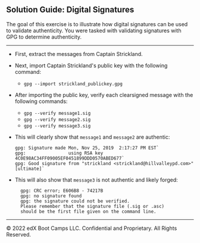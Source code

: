 ## Solution Guide: Digital Signatures 

The goal of this exercise is to illustrate how digital signatures can be used to validate authenticity. You were tasked with validating signatures with GPG to determine authenticity.

---

- First, extract the messages from Captain Strickland.

- Next, import Captain Strickland's public key with the following command:

  - `gpg --import strickland_publickey.gpg`

- After importing the public key, verify each clearsigned message with the following commands:

  - `gpg --verify message1.sig`
  - `gpg --verify message2.sig`
  - `gpg --verify message3.sig`
  
- This will clearly show that `message1` and `message2` are authentic:
  
  ```
  gpg: Signature made Mon, Nov 25, 2019  2:17:27 PM EST`
  gpg:                using RSA key 4C0E98AC34FF09005EF0451899DDD0570ABED677`
  gpg: Good signature from "strickland <strickland@hillvalleypd.com>" [ultimate]`
  ```       

- This will also show that `message3` is not authentic and likely forged:

  ```
    gpg: CRC error; E606B8 - 74217B
    gpg: no signature found
    gpg: the signature could not be verified.
    Please remember that the signature file (.sig or .asc)
    should be the first file given on the command line.
  ```
---

 © 2022 edX Boot Camps LLC. Confidential and Proprietary. All Rights Reserved.
